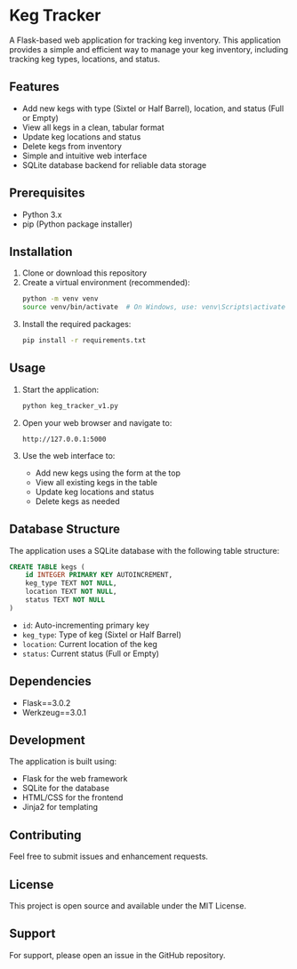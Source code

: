 # Keg Tracker

A Flask-based web application for tracking keg inventory. This application provides a simple and efficient way to manage your keg inventory, including tracking keg types, locations, and status.

## Features

- Add new kegs with type (Sixtel or Half Barrel), location, and status (Full or Empty)
- View all kegs in a clean, tabular format
- Update keg locations and status
- Delete kegs from inventory
- Simple and intuitive web interface
- SQLite database backend for reliable data storage

## Prerequisites

- Python 3.x
- pip (Python package installer)

## Installation

1. Clone or download this repository
2. Create a virtual environment (recommended):
   ```bash
   python -m venv venv
   source venv/bin/activate  # On Windows, use: venv\Scripts\activate
   ```
3. Install the required packages:
   ```bash
   pip install -r requirements.txt
   ```

## Usage

1. Start the application:
   ```bash
   python keg_tracker_v1.py
   ```

2. Open your web browser and navigate to:
   ```
   http://127.0.0.1:5000
   ```

3. Use the web interface to:
   - Add new kegs using the form at the top
   - View all existing kegs in the table
   - Update keg locations and status
   - Delete kegs as needed

## Database Structure

The application uses a SQLite database with the following table structure:

```sql
CREATE TABLE kegs (
    id INTEGER PRIMARY KEY AUTOINCREMENT,
    keg_type TEXT NOT NULL,
    location TEXT NOT NULL,
    status TEXT NOT NULL
)
```

- `id`: Auto-incrementing primary key
- `keg_type`: Type of keg (Sixtel or Half Barrel)
- `location`: Current location of the keg
- `status`: Current status (Full or Empty)

## Dependencies

- Flask==3.0.2
- Werkzeug==3.0.1

## Development

The application is built using:
- Flask for the web framework
- SQLite for the database
- HTML/CSS for the frontend
- Jinja2 for templating

## Contributing

Feel free to submit issues and enhancement requests.

## License

This project is open source and available under the MIT License.

## Support

For support, please open an issue in the GitHub repository. 